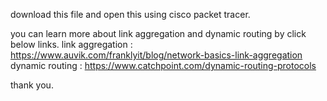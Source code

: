 download this file and open this using cisco packet tracer.

you can learn more about link aggregation and dynamic routing by click below links.
link aggregation : https://www.auvik.com/franklyit/blog/network-basics-link-aggregation
dynamic routing  : https://www.catchpoint.com/dynamic-routing-protocols

thank you.

